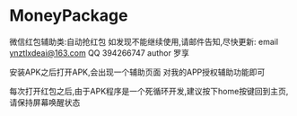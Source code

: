 # MoneyPackage

微信红包辅助类:自动抢红包
如发现不能继续使用,请邮件告知,尽快更新:
email ynztlxdeai@163.com
QQ 394266747
author 罗享

安装APK之后打开APK,会出现一个辅助页面
对我的APP授权辅助功能即可

每次打开红包之后,由于APK程序是一个死循环开发,建议按下home按键回到主页,请保持屏幕唤醒状态
